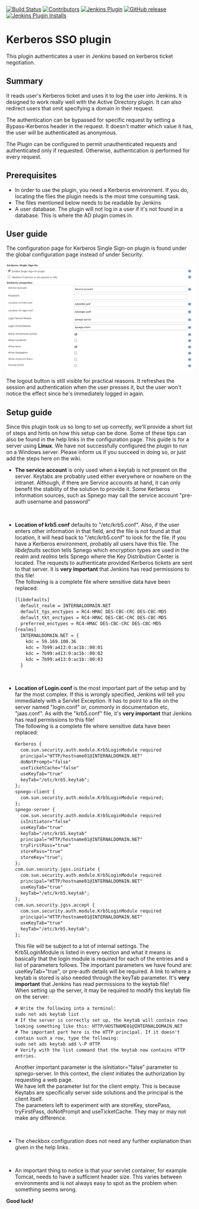 [![Build Status](https://ci.jenkins.io/job/Plugins/job/kerberos-sso-plugin/job/master/badge/icon)](https://ci.jenkins.io/job/Plugins/job/kerberos-sso-plugin/job/master/)
[![Contributors](https://img.shields.io/github/contributors/jenkinsci/kerberos-sso-plugin.svg)](https://github.com/jenkinsci/kerberos-sso-plugin/graphs/contributors)
[![Jenkins Plugin](https://img.shields.io/jenkins/plugin/v/kerberos-sso.svg)](https://plugins.jenkins.io/kerberos-sso)
[![GitHub release](https://img.shields.io/github/release/jenkinsci/kerberos-sso-plugin.svg?label=changelog)](https://github.com/jenkinsci/kerberos-sso-plugin/releases/latest)
[![Jenkins Plugin Installs](https://img.shields.io/jenkins/plugin/i/kerberos-sso.svg?color=blue)](https://plugins.jenkins.io/kerberos-sso)

# Kerberos SSO plugin

This plugin authenticates a user in Jenkins based on kerberos ticket negotiation.

## Summary

It reads user's Kerberos ticket and uses it to log the user
into Jenkins. It is designed to work really well with the Active
Directory plugin. It can also redirect users that omit specifying a
domain in their request.

The authentication can be bypassed for specific request by setting a
Bypass-Kerberos header in the request. It doesn't matter which value it
has, the user will be authenticated as anonymous.

The Plugin can be configured to permit unauthenticated requests and
authenticated only if requested. Otherwise, authentication is performed
for every request.

## Prerequisites

-   In order to use the plugin, you need a Kerberos environment. If you
    do, locating the files the plugin needs is the most time consuming
    task.
-   The files mentioned below needs to be readable by Jenkins
-   A user database. The plugin will not log in a user if it's not found
    in a database. This is where the AD plugin comes in.

## User guide

The configuration page for Kerberos Single Sign-on plugin is found under
the global configuration page instead of under Security.

![](docs/images/kerberos-sso-config.png)

The logout button is still visible for practical reasons. It refreshes
the session and authentication when the user presses it, but the user
won't notice the effect since he's immediately logged in again.

## Setup guide

Since this plugin took us so long to set up correctly, we'll provide a
short list of steps and hints on how this setup can be done. Some of
these tips can also be found in the help links in the configuration
page. This guide is for a server using **Linux**. We have not
successfully configured the plugin to run on a Windows server. Please
inform us if you succeed in doing so, or just add the steps here on the
wiki.

-   **The service account** is only used when a keytab is not present on
    the server. Keytabs are probably used either everywhere or nowhere
    on the intranet. Although, if there are Service accounts at hand, it
    can only benefit the stability of the solution to provide it. Some
    Kerberos information sources, such as Spnego may call the service
    account "pre-auth username and password"

&nbsp;

-   **Location of krb5.conf** defaults to "/etc/krb5.conf". Also, if the
    user enters other information in that field, and the file is not
    found at that location, it will head back to "/etc/krb5.conf" to
    look for the file. If you have a Kerberos environment, probably all
    users have this file. The *libdefaults* section tells Spnego which
    encryption types are used in the realm and *realms* tells Spnego
    where the Key Distribution Center is located. The requests to
    authenticate provided Kerberos tickets are sent to that server. it
    is **very important** that Jenkins has read permissions to this
    file!  
    The following is a complete file where sensitive data have been
    replaced:

    ``` syntaxhighlighter-pre
    [libdefaults]
      default_realm = INTERNALDOMAIN.NET
      default_tgs_enctypes = RC4-HMAC DES-CBC-CRC DES-CBC-MD5
      default_tkt_enctypes = RC4-HMAC DES-CBC-CRC DES-CBC-MD5
      preferred_enctypes = RC4-HMAC DES-CBC-CRC DES-CBC-MD5
    [realms]
      INTERNALDOMAIN.NET = {
        kdc = 59.169.100.36
        kdc = 7b99:a413:0:ac1b::00:01
        kdc = 7b99:a413:0:ac1b::00:02
        kdc = 7b99:a413:0:ac1b::00:03
      }
    ```

&nbsp;

-   **Location of Login.conf** is the most important part of the setup
    and by far the most complex. If this is wrongly specified, Jenkins
    will tell you immediately with a Servlet Exception. It has to point
    to a file on the server named "login.conf" or, commonly in
    documentation etc, "jaas.conf". As with the "krb5.conf" file, it's
    **very important** that Jenkins has read permissions to this file!  
    The following is a complete file where sensitive data have been
    replaced:

    ``` syntaxhighlighter-pre
    Kerberos {
      com.sun.security.auth.module.Krb5LoginModule required
      principal="HTTP/hostname01@INTERNALDOMAIN.NET"
      doNotPrompt="false"
      useTicketCache="false"
      useKeyTab="true"
      keyTab="/etc/krb5.keytab";
    };
    spnego-client {
      com.sun.security.auth.module.Krb5LoginModule required;
    };
    spnego-server {
      com.sun.security.auth.module.Krb5LoginModule required
      isInitiator="false"
      useKeyTab="true"
      keyTab="/etc/krb5.keytab"
      principal="HTTP/hostname01@INTERNALDOMAIN.NET"
      tryFirstPass="true"
      storePass="true"
      storeKey="true";
    };
    com.sun.security.jgss.initiate {
      com.sun.security.auth.module.Krb5LoginModule required
      principal="HTTP/hostname01@INTERNALDOMAIN.NET"
      useKeyTab="true"
      keyTab="/etc/krb5.keytab";
    };
    com.sun.security.jgss.accept {
      com.sun.security.auth.module.Krb5LoginModule required
      principal="HTTP/hostname01@INTERNALDOMAIN.NET"
      useKeyTab="true"
      keyTab="/etc/krb5.keytab";
    };
    ```

    This file will be subject to a lot of internal settings. The
    Krb5LoginModule is listed in every section and what it means is
    basically that the login module is required for each of the entries
    and a list of parameters follows. The important parameters we have
    found are: useKeyTab="true", or pre-auth details will be required. A
    link to where a keytab is stored is also needed through the keyTab
    parameter. It's **very important** that Jenkins has read permissions
    to the keytab file!  
    When setting up the server, it may be required to modify this keytab
    file on the server:

    ``` syntaxhighlighter-pre
    # Write the following into a terminal:
    sudo net ads keytab list
    # If the server is correctly set up, the keytab will contain rows looking something like this: HTTP/HOSTNAME01@INTERNALDOMAIN.NET
    # The important part here is the HTTP principal. If it doesn't contain such a row, type the following:
    sudo net ads keytab add \-P HTTP
    # Verify with the list command that the keytab now contains HTTP entries.
    ```

    Another important parameter is the isInitiator="false" parameter to
    spnego-server. In this context, the client initiates the
    authorization by requesting a web page.  
    We have left the parameter list for the client empty. This is
    because Keytabs are specifically server side solutions and the
    principal is the client itself.  
    The parameters left to experiment with are storeKey, storePass,
    tryFirstPass, doNotPrompt and useTicketCache. They may or may not
    make any difference.

&nbsp;

-   The checkbox configuration does not need any further explanation
    than given in the help links.

&nbsp;

-   An important thing to notice is that your servlet container, for
    example Tomcat, needs to have a sufficient header size. This varies
    between environments and is not always easy to spot as the problem
    when something seems wrong.

**Good luck!**
